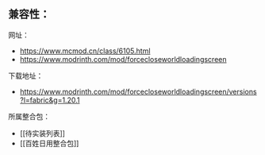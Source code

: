 兼容性：
- 

网址：
- https://www.mcmod.cn/class/6105.html
- https://www.modrinth.com/mod/forcecloseworldloadingscreen

下载地址：
- https://www.modrinth.com/mod/forcecloseworldloadingscreen/versions?l=fabric&g=1.20.1

所属整合包：
- [[待实装列表]]
- [[百姓日用整合包]]